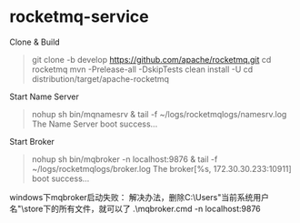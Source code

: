 # rocketmq-service


Clone & Build
> git clone -b develop https://github.com/apache/rocketmq.git
> cd rocketmq
> mvn -Prelease-all -DskipTests clean install -U
> cd distribution/target/apache-rocketmq

Start Name Server


> nohup sh bin/mqnamesrv &
> tail -f ~/logs/rocketmqlogs/namesrv.log
The Name Server boot success...

Start Broker


> nohup sh bin/mqbroker -n localhost:9876 &
> tail -f ~/logs/rocketmqlogs/broker.log
The broker[%s, 172.30.30.233:10911] boot success...

windows下mqbroker启动失败：
    解决办法，删除C:\Users\"当前系统用户名"\store下的所有文件，就可以了
    .\mqbroker.cmd -n localhost:9876
